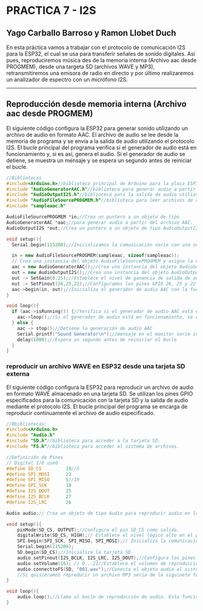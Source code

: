 # PRACTICA 7 - I2S  
## Yago Carballo Barroso y Ramon Llobet Duch
En esta práctica vamos a trabajar con el protocolo de comunicación I2S para la ESP32, el cual se usa para transferir señales de sonido digitales.
Así pues, reproduciremos música des de la memoria interna (Archivo aac desde PROGMEM), desde una targeta SD (archivos WAVE y MP3), retransmitiremos una emisora de radio en directo y por último realizaremos un analizador de espectro con un micrófono I2S.

***
## Reproducción desde memoria interna (Archivo aac desde PROGMEM)
El siguiente código configura la ESP32 para generar sonido utilizando un archivo de audio en formato AAC. 
El archivo de audio se lee desde la memoria de programa y se envía a la salida de audio utilizando el protocolo I2S. 
El bucle principal del programa verifica si el generador de audio está en funcionamiento y, si es así, genera el audio.
Si el generador de audio se detiene, se muestra un mensaje y se espera un segundo antes de reiniciar el bucle.

```ino
//Bibliotecas
#include<Arduino.h>//biblioteca principal de Arduino para la placa ESP32
#include "AudioGeneratorAAC.h"//biblioteca para generar audio a partir de archivos AAC
#include "AudioOutputI2S.h"//biblioteca para la salida de audio utilizando el protocolo I2S
#include "AudioFileSourcePROGMEM.h"//biblioteca para leer archivos de audio almacenados en la memoria de programa (PROGMEM)
#include "sampleaac.h"

AudioFileSourcePROGMEM *in;//Crea un puntero a un objeto de tipo 
AudioGeneratorAAC *aac;//para generar audio a partir del archivo AAC.
AudioOutputI2S *out;//Crea un puntero a un objeto de tipo AudioOutputI2S para la salida de audio utilizando el protocolo I2S.

void setup(){
  Serial.begin(115200);//Inicializamos la comunicación serie con una velocidad de 115200 baudios para imprimir mensajes en el monitor serie.

  in = new AudioFileSourcePROGMEM(sampleaac, sizeof(sampleaac));
  // Crea una instancia del objeto AudioFileSourcePROGMEM y asigna la dirección y el tamaño del archivo de audio almacenado en la memoria de programa.
  aac = new AudioGeneratorAAC();//Crea una instancia del objeto AudioGeneratorAAC para generar audio a partir del archivo AAC.
  out = new AudioOutputI2S();//Crea una instancia del objeto AudioOutputI2S para la salida de audio utilizando el protocolo I2S.
  out -> SetGain(0.25);//Establece el nivel de ganancia de salida de audio en 0.25 (25%).
  out -> SetPinout(26,25,22);//Configuramos los pines GPIO 26, 25 y 22 para la salida de audio utilizando el protocolo I2S
  aac->begin(in, out);//Inicializa el generador de audio AAC con la fuente de audio y la salida de audio configuradas.
}

void loop(){
  if (aac->isRunning()) {//Verifica si el generador de audio AAC está en funcionamiento.
    aac->loop();//Si el generador de audio está en funcionamiento, se ejecuta el bucle de generación de audio.
  } else {
    aac -> stop();//Detiene la generación de audio AAC
    Serial.printf("Sound Generator\n");//mensaje en el monitor serie indicando que el generador de sonido se ha detenido
    delay(1000);//Espera un segundo antes de reiniciar el bucle
  }
}
```
###  reproducir un archivo WAVE en ESP32 desde una tarjeta SD externa

El siguiente código configura la ESP32 para reproducir un archivo de audio en formato WAVE almacenado en una tarjeta SD. Se utilizan los pines GPIO especificados para la comunicación con la tarjeta SD y la salida de audio mediante el protocolo I2S. El bucle principal del programa se encarga de reproducir continuamente el archivo de audio especificado.

```ino
//Bbibliotecas:
#include<Arduino.h>
#include "Audio.h"
#include "SD.h"//biblioteca para acceder a la tarjeta SD.
#include "FS.h"//biblioteca para acceder al sistema de archivos.

//Definición de Pines
// Digital I/O used
#define SD_CS         19//5
#define SPI_MOSI      23
#define SPI_MISO      5//19
#define SPI_SCK       18
#define I2S_DOUT      25
#define I2S_BCLK      27
#define I2S_LRC       26

Audio audio;// Crea un objeto de tipo Audio para reproducir audio en la ESP32

void setup(){
    pinMode(SD_CS, OUTPUT);//Configura el pin SD_CS como salida.
    digitalWrite(SD_CS, HIGH);// Establece el nivel lógico alto en el pin SD_CS, desactivando la tarjeta SD.
    SPI.begin(SPI_SCK, SPI_MISO, SPI_MOSI);// Inicializa la comunicación SPI con los pines definidos
    Serial.begin(115200);
    SD.begin(SD_CS);//Inicializa la tarjeta SD
    audio.setPinout(I2S_BCLK, I2S_LRC, I2S_DOUT);//Configura los pines GPIO para la salida de audio utilizando el protocolo I2S.
    audio.setVolume(16); // 0...21//Establece el volumen de reproducción del audio en 12 (rango de 0 a 21).
    audio.connecttoFS(SD, "001.wav");//Conecta el objeto audio al sistema de archivos de la tarjeta SD y especifica el nombre del archivo de audio a reproducir.
    //Si quisiéramos reproducir un archivo MP3 seria de la siguinete forma: audio.connecttoFS(SD, "002.mp3");
}

void loop(){
    audio.loop();//Llama al bucle de reproducción de audio. Esta función se encarga de leer y reproducir el archivo de audio.
}

```







